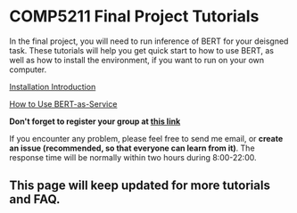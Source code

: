 # COMP5211 Final Project Tutorials

In the final project, you will need to run inference of BERT for your deisgned
task. These tutorials will help you get quick start to how to use BERT, as well
as how to install the environment, if you want to run on your own computer.

[Installation Introduction](Bert-as-Service_Install.md)

[How to Use BERT-as-Service](https://github.com/hanxiao/bert-as-service#book-tutorial)

**Don't forget to register your group at [this link](http://bit.ly/comp5211group)**

If you encounter any problem, please feel free to send me email, or **create an 
issue (recommended, so that everyone can learn from it)**. The response time will be normally within two hours during 8:00-22:00.

This page will keep updated for more tutorials and FAQ.
----